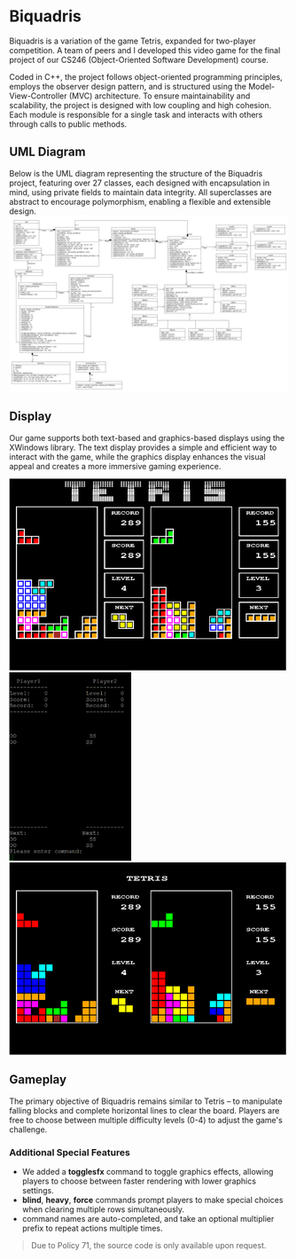 # Biquadris
Biquadris is a variation of the game Tetris, expanded for two-player competition. 
A team of peers and I developed this video game for the final project of our CS246 (Object-Oriented Software Development) course. 

Coded in C++, the project follows object-oriented programming principles, employs the observer design pattern, and is structured using the Model-View-Controller (MVC) architecture. To ensure maintainability and scalability, the project is designed with low coupling and high cohesion. Each module is responsible for a single task and interacts with others through calls to public methods. 

## UML Diagram
Below is the UML diagram representing the structure of the Biquadris project, featuring over 27 classes, each designed with encapsulation in mind, using private fields to maintain data integrity. All superclasses are abstract to encourage polymorphism, enabling a flexible and extensible design.
<img src="/images/a4FinalUML.png" width="1000"> 

## Display
Our game supports both text-based and graphics-based displays using the XWindows library. The text display provides a simple and efficient way to interact with the game, while the graphics display enhances the visual appeal and creates a more immersive gaming experience.

<img src="/images/demo1.png" width="500">  <img src="/images/text.png" width="220">  
<img src="/images/nosfx.png" width="500">

## Gameplay
The primary objective of Biquadris remains similar to Tetris – to manipulate falling blocks and complete horizontal lines to clear the board. Players are free to choose between multiple difficulty levels (0-4) to adjust the game's challenge.

### Additional Special Features
* We added a **togglesfx** command to toggle graphics effects, allowing players to choose between faster rendering with lower graphics settings. 
* **blind**, **heavy**, **force** commands prompt players to make special choices when clearing multiple rows simultaneously. 
* command names are auto-completed, and take an optional multiplier prefix to repeat actions multiple times. 



> Due to Policy 71, the source code is only available upon request.
